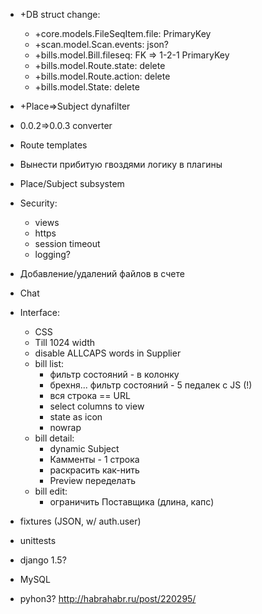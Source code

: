 * +DB struct change:
	* +core.models.FileSeqItem.file: PrimaryKey
	* +scan.model.Scan.events: json?
	* +bills.model.Bill.fileseq: FK => 1-2-1 PrimaryKey
	* +bills.model.Route.state: delete
	* +bills.model.Route.action: delete
	* +bills.model.State: delete
* +Place=>Subject dynafilter
* 0.0.2=>0.0.3 converter

* Route templates
* Вынести прибитую гвоздями логику в плагины
* Place/Subject subsystem
* Security:
	* views
	* https
	* session timeout
	* logging?
* Добавление/удалений файлов в счете
* Chat
* Interface:
	* CSS
	* Till 1024 width
	* disable ALLCAPS words in Supplier
	* bill list:
		* фильтр состояний - в колонку
		* брехня... фильтр состояний - 5 педалек с JS (!)
		* вся строка == URL
		* select columns to view
		* state as icon
		* nowrap
	* bill detail:
		* dynamic Subject
		* Камменты - 1 строка
		* раскрасить как-нить
		* Preview переделать
	* bill edit:
		* ограничить Поставщика (длина, капс)
* fixtures (JSON, w/ auth.user)
* unittests
* django 1.5?
* MySQL
* pyhon3?
http://habrahabr.ru/post/220295/